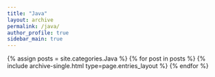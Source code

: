 ```yaml
---
title: "Java"
layout: archive
permalink: /java/
author_profile: true
sidebar_main: true
---
```


{% assign posts = site.categories.Java %}
{% for post in posts %} {% include archive-single.html type=page.entries_layout %} {% endfor %}